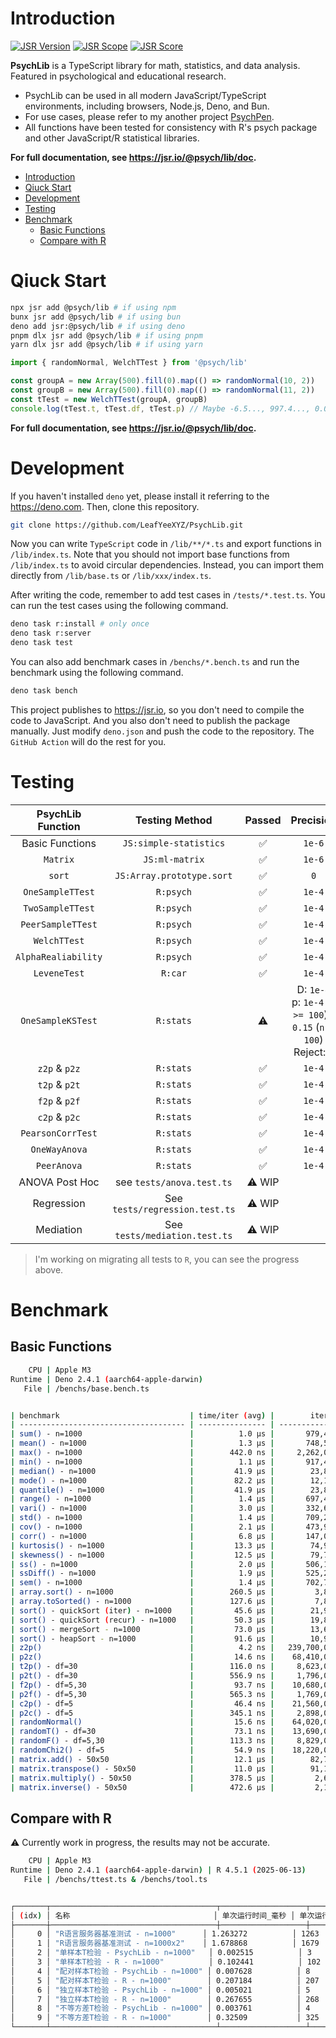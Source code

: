 # Introduction

[![JSR Version](https://jsr.io/badges/@psych/lib)](https://jsr.io/@psych/lib) [![JSR Scope](https://jsr.io/badges/@psych)](https://jsr.io/@psych) [![JSR Score](https://jsr.io/badges/@psych/lib/score)](https://jsr.io/@psych/lib/score)

**PsychLib** is a TypeScript library for math, statistics, and data analysis. Featured in psychological and educational research.

- PsychLib can be used in all modern JavaScript/TypeScript environments, including browsers, Node.js, Deno, and Bun.
- For use cases, please refer to my another project [PsychPen](https://github.com/LeafYeeXYZ/PsychPen).
- All functions have been tested for consistency with R's psych package and other JavaScript/R statistical libraries.

**For full documentation, see <https://jsr.io/@psych/lib/doc>.**

- [Introduction](#introduction)
- [Qiuck Start](#qiuck-start)
- [Development](#development)
- [Testing](#testing)
- [Benchmark](#benchmark)
  - [Basic Functions](#basic-functions)
  - [Compare with R](#compare-with-r)

# Qiuck Start

```bash
npx jsr add @psych/lib # if using npm
bunx jsr add @psych/lib # if using bun
deno add jsr:@psych/lib # if using deno
pnpm dlx jsr add @psych/lib # if using pnpm
yarn dlx jsr add @psych/lib # if using yarn
```

```typescript
import { randomNormal, WelchTTest } from '@psych/lib'

const groupA = new Array(500).fill(0).map(() => randomNormal(10, 2))
const groupB = new Array(500).fill(0).map(() => randomNormal(11, 2))
const tTest = new WelchTTest(groupA, groupB)
console.log(tTest.t, tTest.df, tTest.p) // Maybe -6.5..., 997.4..., 0.0...
```

**For full documentation, see <https://jsr.io/@psych/lib/doc>.**

# Development

If you haven't installed `deno` yet, please install it referring to the <https://deno.com>. Then, clone this repository.

```bash
git clone https://github.com/LeafYeeXYZ/PsychLib.git
```

Now you can write `TypeScript` code in `/lib/**/*.ts` and export functions in `/lib/index.ts`. Note that you should not import base functions from `/lib/index.ts` to avoid circular dependencies. Instead, you can import them directly from `/lib/base.ts` or `/lib/xxx/index.ts`.

After writing the code, remember to add test cases in `/tests/*.test.ts`. You can run the test cases using the following command.

```bash
deno task r:install # only once
deno task r:server
deno task test
```

You can also add benchmark cases in `/benchs/*.bench.ts` and run the benchmark using the following command.

```bash
deno task bench
```

This project publishes to <https://jsr.io>, so you don't need to compile the code to JavaScript. And you also don't need to publish the package manually. Just modify `deno.json` and push the code to the repository. The `GitHub Action` will do the rest for you.

# Testing

| PsychLib Function | Testing Method | Passed | Precision |
| :---: | :---: | :---: | :---: |
| Basic Functions | `JS:simple-statistics` | ✅ | `1e-6` |
| `Matrix` | `JS:ml-matrix` | ✅ | `1e-6` |
| `sort` | `JS:Array.prototype.sort` | ✅ | `0` |
| `OneSampleTTest` | `R:psych` | ✅ | `1e-4` |
| `TwoSampleTTest` | `R:psych` | ✅ | `1e-4` |
| `PeerSampleTTest` | `R:psych` | ✅ | `1e-4` |
| `WelchTTest` | `R:psych` | ✅ | `1e-4` |
| `AlphaRealiability` | `R:psych` | ✅ | `1e-4` |
| `LeveneTest` | `R:car` | ✅ | `1e-4` |
| `OneSampleKSTest` | `R:stats` | ⚠️ | D: `1e-4`<br>p: `1e-4` (`n >= 100`) / `0.15` (`n < 100`)<br>Reject: `0` |
| `z2p` & `p2z` | `R:stats` | ✅ | `1e-4` |
| `t2p` & `p2t` | `R:stats` | ✅ | `1e-4` |
| `f2p` & `p2f` | `R:stats` | ✅ | `1e-4` |
| `c2p` & `p2c` | `R:stats` | ✅ | `1e-4` |
| `PearsonCorrTest` | `R:stats` | ✅ | `1e-4` |
| `OneWayAnova` | `R:stats` | ✅ | `1e-4` |
| `PeerAnova` | `R:stats` | ✅ | `1e-4` |
| ANOVA Post Hoc | see `tests/anova.test.ts` | ⚠️ WIP |  |
| Regression | See `tests/regression.test.ts` | ⚠️ WIP |  |
| Mediation | See `tests/mediation.test.ts` | ⚠️ WIP |  |

> I'm working on migrating all tests to `R`, you can see the progress above.

# Benchmark

## Basic Functions

```bash
    CPU | Apple M3
Runtime | Deno 2.4.1 (aarch64-apple-darwin)
   File | /benchs/base.bench.ts


| benchmark                             | time/iter (avg) |        iter/s |      (min … max)      |      p75 |      p99 |     p995 |
| ------------------------------------- | --------------- | ------------- | --------------------- | -------- | -------- | -------- |
| sum() - n=1000                        |          1.0 µs |       979,400 | (583.0 ns …  53.5 µs) |   1.3 µs |   1.6 µs |   1.6 µs |
| mean() - n=1000                       |          1.3 µs |       748,500 | (625.0 ns …  34.0 µs) |   1.4 µs |   1.6 µs |   1.6 µs |
| max() - n=1000                        |        442.0 ns |     2,262,000 | (333.0 ns …  39.5 µs) | 458.0 ns | 708.0 ns | 709.0 ns |
| min() - n=1000                        |          1.1 µs |       917,400 | (375.0 ns …  39.4 µs) |   1.2 µs |   1.5 µs |   1.5 µs |
| median() - n=1000                     |         41.9 µs |        23,880 | ( 36.8 µs …  92.1 µs) |  42.4 µs |  49.5 µs |  51.6 µs |
| mode() - n=1000                       |         82.2 µs |        12,160 | ( 72.2 µs … 169.5 µs) |  82.2 µs | 123.6 µs | 135.0 µs |
| quantile() - n=1000                   |         41.9 µs |        23,890 | ( 36.9 µs …  77.1 µs) |  42.5 µs |  49.5 µs |  51.2 µs |
| range() - n=1000                      |          1.4 µs |       697,400 | (834.0 ns …  31.0 µs) |   1.5 µs |   1.8 µs |   1.8 µs |
| vari() - n=1000                       |          3.0 µs |       332,600 | (  1.4 µs …  62.5 µs) |   3.0 µs |   3.6 µs |   3.8 µs |
| std() - n=1000                        |          1.4 µs |       709,200 | (  1.2 µs …  30.0 µs) |   1.4 µs |   1.8 µs |   3.0 µs |
| cov() - n=1000                        |          2.1 µs |       473,900 | (  1.9 µs …  16.1 µs) |   2.1 µs |   2.6 µs |   2.7 µs |
| corr() - n=1000                       |          6.8 µs |       147,000 | (  3.4 µs …  97.5 µs) |   7.3 µs |   8.2 µs |   8.9 µs |
| kurtosis() - n=1000                   |         13.3 µs |        74,960 | ( 11.7 µs …   4.7 ms) |  12.6 µs |  30.0 µs |  30.1 µs |
| skewness() - n=1000                   |         12.5 µs |        79,780 | ( 11.7 µs …  76.9 µs) |  12.5 µs |  15.4 µs |  18.4 µs |
| ss() - n=1000                         |          2.0 µs |       506,100 | (  1.3 µs …  22.4 µs) |   2.9 µs |   3.0 µs |   3.2 µs |
| ssDiff() - n=1000                     |          1.9 µs |       525,200 | (708.0 ns …  49.3 µs) |   2.1 µs |   2.3 µs |   2.5 µs |
| sem() - n=1000                        |          1.4 µs |       702,700 | (  1.3 µs …   9.9 µs) |   1.5 µs |   1.8 µs |   1.8 µs |
| array.sort() - n=1000                 |        260.5 µs |         3,839 | (243.0 µs …   1.0 ms) | 262.5 µs | 314.6 µs | 334.9 µs |
| array.toSorted() - n=1000             |        127.6 µs |         7,839 | (118.6 µs … 551.9 µs) | 126.6 µs | 164.4 µs | 217.9 µs |
| sort() - quickSort (iter) - n=1000    |         45.6 µs |        21,910 | ( 40.5 µs … 261.1 µs) |  45.9 µs |  54.0 µs |  56.0 µs |
| sort() - quickSort (recur) - n=1000   |         50.3 µs |        19,870 | ( 44.5 µs … 160.5 µs) |  50.8 µs |  55.7 µs |  57.7 µs |
| sort() - mergeSort - n=1000           |         73.0 µs |        13,690 | ( 70.8 µs … 477.7 µs) |  72.9 µs |  80.8 µs |  86.9 µs |
| sort() - heapSort - n=1000            |         91.6 µs |        10,910 | ( 88.2 µs … 287.5 µs) |  91.3 µs | 106.0 µs | 112.3 µs |
| z2p()                                 |          4.2 ns |   239,700,000 | (  3.7 ns …   1.1 µs) |   3.9 ns |   9.0 ns |   9.9 ns |
| p2z()                                 |         14.6 ns |    68,410,000 | ( 13.8 ns …  31.4 ns) |  14.6 ns |  19.5 ns |  22.0 ns |
| t2p() - df=30                         |        116.0 ns |     8,623,000 | (112.8 ns … 139.1 ns) | 116.3 ns | 127.3 ns | 128.8 ns |
| p2t() - df=30                         |        556.9 ns |     1,796,000 | (550.7 ns … 584.7 ns) | 558.3 ns | 575.0 ns | 584.7 ns |
| f2p() - df=5,30                       |         93.7 ns |    10,680,000 | ( 92.6 ns … 106.8 ns) |  93.7 ns | 100.3 ns | 101.7 ns |
| p2f() - df=5,30                       |        565.3 ns |     1,769,000 | (550.6 ns … 593.1 ns) | 568.1 ns | 593.1 ns | 593.1 ns |
| c2p() - df=5                          |         46.4 ns |    21,560,000 | ( 45.7 ns …  59.1 ns) |  46.5 ns |  48.3 ns |  50.0 ns |
| p2c() - df=5                          |        345.1 ns |     2,898,000 | (325.0 ns … 361.2 ns) | 347.4 ns | 357.4 ns | 361.2 ns |
| randomNormal()                        |         15.6 ns |    64,020,000 | ( 14.5 ns …  29.1 ns) |  15.7 ns |  18.4 ns |  20.0 ns |
| randomT() - df=30                     |         73.1 ns |    13,690,000 | ( 70.5 ns …  87.6 ns) |  73.6 ns |  80.2 ns |  82.8 ns |
| randomF() - df=5,30                   |        113.3 ns |     8,829,000 | (108.8 ns … 128.1 ns) | 114.4 ns | 124.8 ns | 127.2 ns |
| randomChi2() - df=5                   |         54.9 ns |    18,220,000 | ( 52.6 ns …  66.4 ns) |  55.2 ns |  59.5 ns |  61.5 ns |
| matrix.add() - 50x50                  |         12.1 µs |        82,710 | ( 11.3 µs … 176.0 µs) |  12.0 µs |  16.5 µs |  34.4 µs |
| matrix.transpose() - 50x50            |         11.0 µs |        91,160 | ( 10.4 µs … 165.0 µs) |  11.0 µs |  12.5 µs |  13.9 µs |
| matrix.multiply() - 50x50             |        378.5 µs |         2,642 | (339.8 µs …   2.9 ms) | 348.0 µs | 498.0 µs |   1.6 ms |
| matrix.inverse() - 50x50              |        472.6 µs |         2,116 | (449.1 µs …   5.6 ms) | 457.1 µs | 779.0 µs | 994.7 µs |
```

## Compare with R

⚠️ Currently work in progress, the results may not be accurate.

```bash
    CPU | Apple M3
Runtime | Deno 2.4.1 (aarch64-apple-darwin) | R 4.5.1 (2025-06-13)
   File | /benchs/ttest.ts & /benchs/tool.ts


┌───────┬─────────────────────────────────────┬───────────────────┬───────────────────┬───────────────────┬──────────────┬────────────────┐
│ (idx) │ 名称                                │ 单次运行时间_毫秒 │ 单次运行时间_微秒 │ 单次运行时间_纳秒 │ 每秒运行次数 │ 比比较对象快了 │
├───────┼─────────────────────────────────────┼───────────────────┼───────────────────┼───────────────────┼──────────────┼────────────────┤
│     0 │ "R语言服务器基准测试 - n=1000"      │ 1.263272          │ 1263              │ 1263272           │ 792          │                │
│     1 │ "R语言服务器基准测试 - n=1000x2"    │ 1.678868          │ 1679              │ 1678868           │ 596          │                │
│     2 │ "单样本T检验 - PsychLib - n=1000"   │ 0.002515          │ 3                 │ 2515              │ 397687       │ "40.74倍"      │
│     3 │ "单样本T检验 - R - n=1000"          │ 0.102441          │ 102               │ 102441            │ 9762         │                │
│     4 │ "配对样本T检验 - PsychLib - n=1000" │ 0.007628          │ 8                 │ 7628              │ 131100       │ "27.16倍"      │
│     5 │ "配对样本T检验 - R - n=1000"        │ 0.207184          │ 207               │ 207184            │ 4827         │                │
│     6 │ "独立样本T检验 - PsychLib - n=1000" │ 0.005021          │ 5                 │ 5021              │ 199182       │ "53.31倍"      │
│     7 │ "独立样本T检验 - R - n=1000"        │ 0.267655          │ 268               │ 267655            │ 3736         │                │
│     8 │ "不等方差T检验 - PsychLib - n=1000" │ 0.003761          │ 4                 │ 3761              │ 265869       │ "86.43倍"      │
│     9 │ "不等方差T检验 - R - n=1000"        │ 0.32509           │ 325               │ 325090            │ 3076         │                │
└───────┴─────────────────────────────────────┴───────────────────┴───────────────────┴───────────────────┴──────────────┴────────────────┘
```
